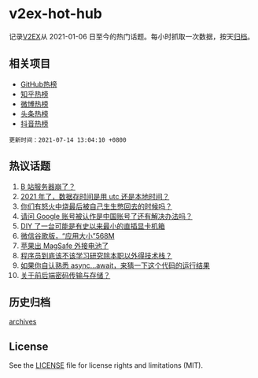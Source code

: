 # v2ex-hot-hub

 记录[V2EX](https://www.v2ex.com/)从 2021-01-06 日至今的热门话题。每小时抓取一次数据，按天[归档](archives)。
 
 ## 相关项目

- [GitHub热榜](https://github.com/lonnyzhang423/github-hot-hub)
- [知乎热榜](https://github.com/lonnyzhang423/zhihu-hot-hub)
- [微博热榜](https://github.com/lonnyzhang423/weibo-hot-hub)
- [头条热榜](https://github.com/lonnyzhang423/toutiao-hot-hub)
- [抖音热榜](https://github.com/lonnyzhang423/douyin-hot-hub)


 `更新时间：2021-07-14 13:04:10 +0800`

## 热议话题

1. [B 站服务器崩了？](https://www.v2ex.com/t/789356)
1. [2021 年了，数据存时间是用 utc 还是本地时间？](https://www.v2ex.com/t/789255)
1. [你们有怒火中烧最后被自己生生憋回去的时候吗？](https://www.v2ex.com/t/789418)
1. [请问 Google 账号被认作是中国账号了还有解决办法吗？](https://www.v2ex.com/t/789338)
1. [DIY 了一台可能是有史以来最小的直插显卡机箱](https://www.v2ex.com/t/789310)
1. [微信谷歌版，“应用大小”568M](https://www.v2ex.com/t/789383)
1. [苹果出 MagSafe 外接电池了](https://www.v2ex.com/t/789390)
1. [程序员到底该不该学习研究除本职以外得技术栈？](https://www.v2ex.com/t/789276)
1. [如果你自认熟悉 async...await，来猜一下这个代码的运行结果](https://www.v2ex.com/t/789253)
1. [关于前后端密码传输与存储？](https://www.v2ex.com/t/789385)

## 历史归档

[archives](archives)

## License

See the [LICENSE](LICENSE) file for license rights and limitations (MIT).
